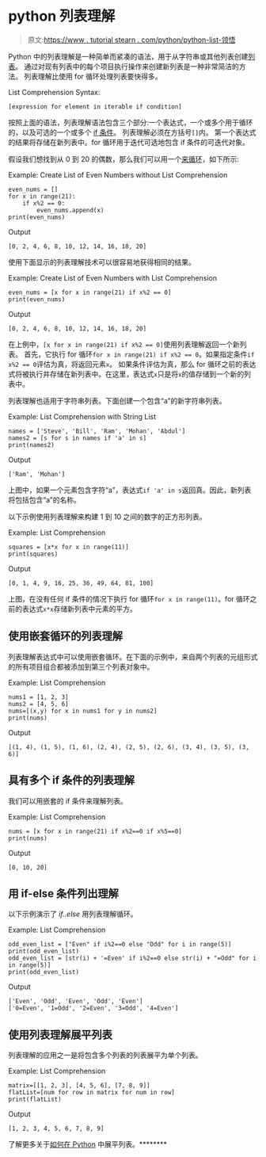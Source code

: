 # python 列表理解

> 原文:[https://www . tutorial stearn . com/python/python-list-领悟](https://www.tutorialsteacher.com/python/python-list-comprehension)

Python 中的列表理解是一种简单而紧凑的语法，用于从字符串或其他列表创建[列表](/python/python-list)。 通过对现有列表中的每个项目执行操作来创建新列表是一种非常简洁的方法。 列表理解比使用 for 循环处理列表要快得多。

List Comprehension Syntax:

```
[expression for element in iterable if condition]

```

按照上面的语法，列表理解语法包含三个部分:一个表达式，一个或多个用于循环的，以及可选的一个或多个 [if 条件](/python/python-if-elif)。 列表理解必须在方括号`[]`内。 第一个表达式的结果将存储在新列表中。for 循环用于迭代可选地包含 if 条件的可迭代对象。

假设我们想找到从 0 到 20 的偶数，那么我们可以用一个[来循环](/python/python-for-loop)，如下所示:

Example: Create List of Even Numbers without List Comprehension 

```
even_nums = []
for x in range(21):
    if x%2 == 0:
        even_nums.append(x)
print(even_nums) 
```

Output

```
[0, 2, 4, 6, 8, 10, 12, 14, 16, 18, 20] 
```

使用下面显示的列表理解技术可以很容易地获得相同的结果。

Example: Create List of Even Numbers with List Comprehension 

```
even_nums = [x for x in range(21) if x%2 == 0]
print(even_nums) 
```

Output

```
[0, 2, 4, 6, 8, 10, 12, 14, 16, 18, 20] 
```

在上例中，`[x for x in range(21) if x%2 == 0]`使用列表理解返回一个新列表。 首先，它执行 for 循环`for x in range(21) if x%2 == 0`。如果指定条件`if x%2 == 0`评估为真，将返回元素`x`。 如果条件评估为真，那么 for 循环之前的表达式将被执行并存储在新列表中。在这里，表达式`x`只是将`x`的值存储到一个新的列表中。

列表理解也适用于字符串列表。下面创建一个包含“a”的新字符串列表。

Example: List Comprehension with String List 

```
names = ['Steve', 'Bill', 'Ram', 'Mohan', 'Abdul']
names2 = [s for s in names if 'a' in s]
print(names2) 
```

Output

```
['Ram', 'Mohan'] 
```

上图中，如果一个元素包含字符“a”，表达式`if 'a' in s`返回真。因此，新列表将包括包含“a”的名称。

以下示例使用列表理解来构建 1 到 10 之间的数字的正方形列表。

Example: List Comprehension 

```
squares = [x*x for x in range(11)] 
print(squares) 
```

Output

```
[0, 1, 4, 9, 16, 25, 36, 49, 64, 81, 100] 
```

上图，在没有任何 if 条件的情况下执行 for 循环`for x in range(11)`。for 循环之前的表达式`x*x`存储新列表中元素的平方。

## 使用嵌套循环的列表理解

列表理解表达式中可以使用嵌套循环。在下面的示例中，来自两个列表的元组形式的所有项目组合都被添加到第三个列表对象中。

Example: List Comprehension 

```
nums1 = [1, 2, 3]
nums2 = [4, 5, 6]
nums=[(x,y) for x in nums1 for y in nums2]
print(nums) 
```

Output

```
[(1, 4), (1, 5), (1, 6), (2, 4), (2, 5), (2, 6), (3, 4), (3, 5), (3, 6)] 
```

## 具有多个 if 条件的列表理解

我们可以用嵌套的 if 条件来理解列表。

Example: List Comprehension 

```
nums = [x for x in range(21) if x%2==0 if x%5==0] 
print(nums) 
```

Output

```
[0, 10, 20] 
```

## 用 if-else 条件列出理解

以下示例演示了 *if..else* 用列表理解循环。

Example: List Comprehension 

```
odd_even_list = ["Even" if i%2==0 else "Odd" for i in range(5)]
print(odd_even_list)
odd_even_list = [str(i) + '=Even' if i%2==0 else str(i) + "=Odd" for i in range(5)]
print(odd_even_list) 
```

Output

```
['Even', 'Odd', 'Even', 'Odd', 'Even']
['0=Even', '1=Odd', '2=Even', '3=Odd', '4=Even'] 
```

## 使用列表理解展平列表

列表理解的应用之一是将包含多个列表的列表展平为单个列表。

Example: List Comprehension 

```
matrix=[[1, 2, 3], [4, 5, 6], [7, 8, 9]]
flatList=[num for row in matrix for num in row]
print(flatList) 
```

Output

```
[1, 2, 3, 4, 5, 6, 7, 8, 9] 
```

了解更多关于[如何在 Python](/articles/how-to-flatten-list-in-python) 中展平列表。********